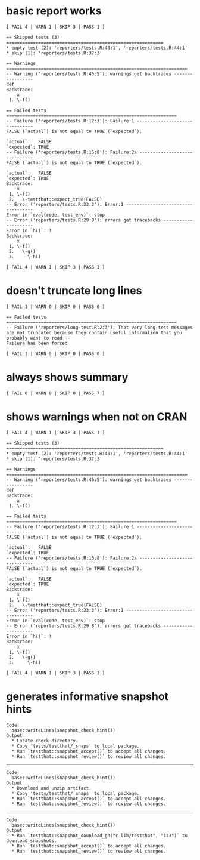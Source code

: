 # basic report works

    [ FAIL 4 | WARN 1 | SKIP 3 | PASS 1 ]
    
    == Skipped tests (3) ===========================================================
    * empty test (2): 'reporters/tests.R:40:1', 'reporters/tests.R:44:1'
    * skip (1): 'reporters/tests.R:37:3'
    
    == Warnings ====================================================================
    -- Warning ('reporters/tests.R:46:5'): warnings get backtraces -----------------
    def
    Backtrace:
        x
     1. \-f()
    
    == Failed tests ================================================================
    -- Failure ('reporters/tests.R:12:3'): Failure:1 -------------------------------
    FALSE (`actual`) is not equal to TRUE (`expected`).
    
    `actual`:   FALSE
    `expected`: TRUE 
    -- Failure ('reporters/tests.R:16:8'): Failure:2a ------------------------------
    FALSE (`actual`) is not equal to TRUE (`expected`).
    
    `actual`:   FALSE
    `expected`: TRUE 
    Backtrace:
        x
     1. \-f()
     2.   \-testthat::expect_true(FALSE)
    -- Error ('reporters/tests.R:23:3'): Error:1 -----------------------------------
    Error in `eval(code, test_env)`: stop
    -- Error ('reporters/tests.R:29:8'): errors get tracebacks ---------------------
    Error in `h()`: !
    Backtrace:
        x
     1. \-f()
     2.   \-g()
     3.     \-h()
    
    [ FAIL 4 | WARN 1 | SKIP 3 | PASS 1 ]

# doesn't truncate long lines

    [ FAIL 1 | WARN 0 | SKIP 0 | PASS 0 ]
    
    == Failed tests ================================================================
    -- Failure ('reporters/long-test.R:2:3'): That very long test messages are not truncated because they contain useful information that you probably want to read --
    Failure has been forced
    
    [ FAIL 1 | WARN 0 | SKIP 0 | PASS 0 ]

# always shows summary

    [ FAIL 0 | WARN 0 | SKIP 0 | PASS 7 ]

# shows warnings when not on CRAN

    [ FAIL 4 | WARN 1 | SKIP 3 | PASS 1 ]
    
    == Skipped tests (3) ===========================================================
    * empty test (2): 'reporters/tests.R:40:1', 'reporters/tests.R:44:1'
    * skip (1): 'reporters/tests.R:37:3'
    
    == Warnings ====================================================================
    -- Warning ('reporters/tests.R:46:5'): warnings get backtraces -----------------
    def
    Backtrace:
        x
     1. \-f()
    
    == Failed tests ================================================================
    -- Failure ('reporters/tests.R:12:3'): Failure:1 -------------------------------
    FALSE (`actual`) is not equal to TRUE (`expected`).
    
    `actual`:   FALSE
    `expected`: TRUE 
    -- Failure ('reporters/tests.R:16:8'): Failure:2a ------------------------------
    FALSE (`actual`) is not equal to TRUE (`expected`).
    
    `actual`:   FALSE
    `expected`: TRUE 
    Backtrace:
        x
     1. \-f()
     2.   \-testthat::expect_true(FALSE)
    -- Error ('reporters/tests.R:23:3'): Error:1 -----------------------------------
    Error in `eval(code, test_env)`: stop
    -- Error ('reporters/tests.R:29:8'): errors get tracebacks ---------------------
    Error in `h()`: !
    Backtrace:
        x
     1. \-f()
     2.   \-g()
     3.     \-h()
    
    [ FAIL 4 | WARN 1 | SKIP 3 | PASS 1 ]

# generates informative snapshot hints

    Code
      base::writeLines(snapshot_check_hint())
    Output
      * Locate check directory.
      * Copy 'tests/testthat/_snaps' to local package.
      * Run `testthat::snapshot_accept()` to accept all changes.
      * Run `testthat::snapshot_review()` to review all changes.

---

    Code
      base::writeLines(snapshot_check_hint())
    Output
      * Download and unzip artifact.
      * Copy 'tests/testthat/_snaps' to local package.
      * Run `testthat::snapshot_accept()` to accept all changes.
      * Run `testthat::snapshot_review()` to review all changes.

---

    Code
      base::writeLines(snapshot_check_hint())
    Output
      * Run `testthat::snapshot_download_gh("r-lib/testthat", "123")` to download snapshots.
      * Run `testthat::snapshot_accept()` to accept all changes.
      * Run `testthat::snapshot_review()` to review all changes.

